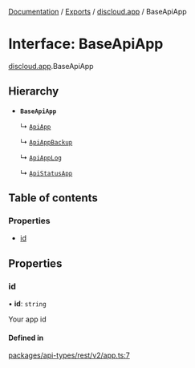 [Documentation](../README.md) / [Exports](../modules.md) / [discloud.app](../modules/discloud_app.md) / BaseApiApp

# Interface: BaseApiApp

[discloud.app](../modules/discloud_app.md).BaseApiApp

## Hierarchy

- **`BaseApiApp`**

  ↳ [`ApiApp`](discloud_app.ApiApp.md)

  ↳ [`ApiAppBackup`](discloud_app.ApiAppBackup.md)

  ↳ [`ApiAppLog`](discloud_app.ApiAppLog.md)

  ↳ [`ApiStatusApp`](discloud_app.ApiStatusApp.md)

## Table of contents

### Properties

- [id](discloud_app.BaseApiApp.md#id)

## Properties

### id

• **id**: `string`

Your app id

#### Defined in

[packages/api-types/rest/v2/app.ts:7](https://github.com/discloud/discloud.app/blob/99d4db4/packages/api-types/rest/v2/app.ts#L7)

